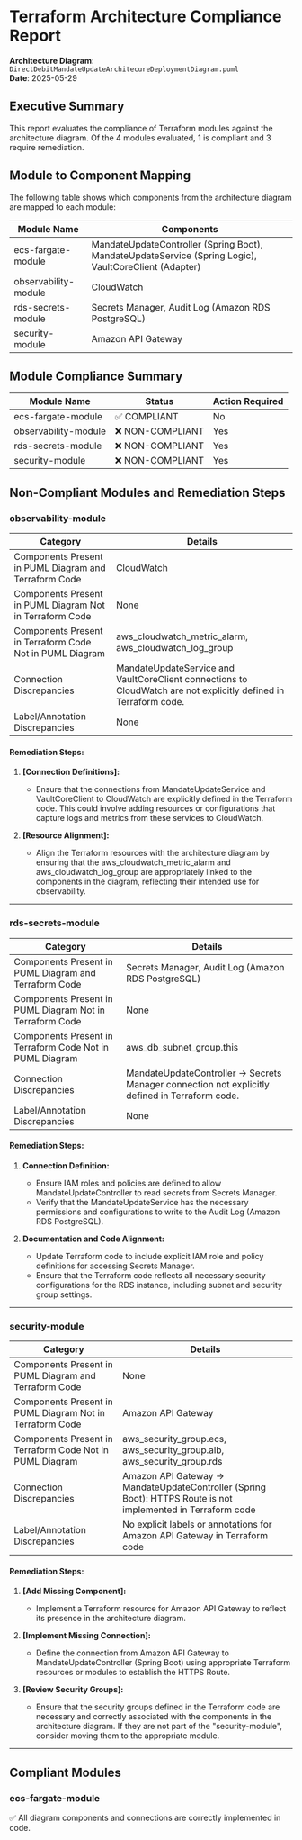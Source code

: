 # Terraform Architecture Compliance Report

**Architecture Diagram**: `DirectDebitMandateUpdateArchitecureDeploymentDiagram.puml`  
**Date**: 2025-05-29  
## Executive Summary

This report evaluates the compliance of Terraform modules against the architecture diagram. Of the 4 modules evaluated, 1 is compliant and 3 require remediation.

## Module to Component Mapping

The following table shows which components from the architecture diagram are mapped to each module:

| Module Name | Components |
|-------------|------------|
| ecs-fargate-module | MandateUpdateController (Spring Boot), MandateUpdateService (Spring Logic), VaultCoreClient (Adapter) |
| observability-module | CloudWatch |
| rds-secrets-module | Secrets Manager, Audit Log (Amazon RDS PostgreSQL) |
| security-module | Amazon API Gateway |

## Module Compliance Summary

| Module Name | Status | Action Required |
|-------------|--------|----------------|
| ecs-fargate-module | ✅ COMPLIANT | No |
| observability-module | ❌ NON-COMPLIANT | Yes |
| rds-secrets-module | ❌ NON-COMPLIANT | Yes |
| security-module | ❌ NON-COMPLIANT | Yes |

## Non-Compliant Modules and Remediation Steps

### observability-module

| Category                                              | Details                                                         |
|----------------------------------------------------------|----------------------------------------------------------------|
| Components Present in PUML Diagram and Terraform Code    | CloudWatch                                                     |
| Components Present in PUML Diagram Not in Terraform Code | None                                                           |
| Components Present in Terraform Code Not in PUML Diagram | aws_cloudwatch_metric_alarm, aws_cloudwatch_log_group          |
| Connection Discrepancies                                 | MandateUpdateService and VaultCoreClient connections to CloudWatch are not explicitly defined in Terraform code. |
| Label/Annotation Discrepancies                           | None                                                           |

#### Remediation Steps:

1. **[Connection Definitions]:**
   - Ensure that the connections from MandateUpdateService and VaultCoreClient to CloudWatch are explicitly defined in the Terraform code. This could involve adding resources or configurations that capture logs and metrics from these services to CloudWatch.

2. **[Resource Alignment]:**
   - Align the Terraform resources with the architecture diagram by ensuring that the aws_cloudwatch_metric_alarm and aws_cloudwatch_log_group are appropriately linked to the components in the diagram, reflecting their intended use for observability.
---

### rds-secrets-module

| Category                                              | Details                                                         |
|----------------------------------------------------------|----------------------------------------------------------------|
| Components Present in PUML Diagram and Terraform Code    | Secrets Manager, Audit Log (Amazon RDS PostgreSQL)              |
| Components Present in PUML Diagram Not in Terraform Code | None                                                            |
| Components Present in Terraform Code Not in PUML Diagram | aws_db_subnet_group.this                                        |
| Connection Discrepancies                                 | MandateUpdateController -> Secrets Manager connection not explicitly defined in Terraform code. |
| Label/Annotation Discrepancies                           | None                                                            |

#### Remediation Steps:

1. **Connection Definition:**
   - Ensure IAM roles and policies are defined to allow MandateUpdateController to read secrets from Secrets Manager.
   - Verify that the MandateUpdateService has the necessary permissions and configurations to write to the Audit Log (Amazon RDS PostgreSQL).

2. **Documentation and Code Alignment:**
   - Update Terraform code to include explicit IAM role and policy definitions for accessing Secrets Manager.
   - Ensure that the Terraform code reflects all necessary security configurations for the RDS instance, including subnet and security group settings.
---

### security-module

| Category                                              | Details                                                         |
|----------------------------------------------------------|----------------------------------------------------------------|
| Components Present in PUML Diagram and Terraform Code    | None                                                            |
| Components Present in PUML Diagram Not in Terraform Code | Amazon API Gateway                                              |
| Components Present in Terraform Code Not in PUML Diagram | aws_security_group.ecs, aws_security_group.alb, aws_security_group.rds |
| Connection Discrepancies                                 | Amazon API Gateway -> MandateUpdateController (Spring Boot): HTTPS Route is not implemented in Terraform code |
| Label/Annotation Discrepancies                           | No explicit labels or annotations for Amazon API Gateway in Terraform code |

#### Remediation Steps:

1. **[Add Missing Component]:**
   - Implement a Terraform resource for Amazon API Gateway to reflect its presence in the architecture diagram.

2. **[Implement Missing Connection]:**
   - Define the connection from Amazon API Gateway to MandateUpdateController (Spring Boot) using appropriate Terraform resources or modules to establish the HTTPS Route.

3. **[Review Security Groups]:**
   - Ensure that the security groups defined in the Terraform code are necessary and correctly associated with the components in the architecture diagram. If they are not part of the "security-module", consider moving them to the appropriate module.
---

## Compliant Modules

### ecs-fargate-module
✅ All diagram components and connections are correctly implemented in code.

